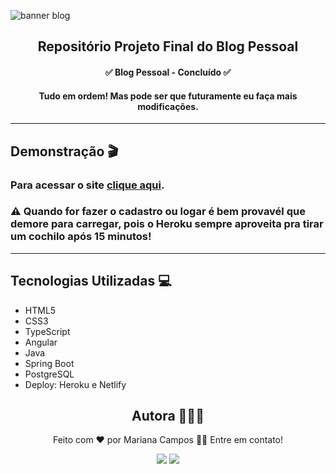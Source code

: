 ![banner blog](https://i.imgur.com/N69z6KK.png)

<h2 align="center">Repositório Projeto Final do Blog Pessoal</h2>

<h4 align="center"> ✅ Blog Pessoal - Concluído ✅ </h4>
<h4 align="center"> Tudo em ordem! Mas pode ser que futuramente eu faça mais modificações.</h4>

----

## Demonstração 🎬 
### Para acessar o site [clique aqui](blog-cplus.netlify.app/#/login).
### ⚠ Quando for fazer o cadastro ou logar é bem provavél que **demore para carregar**, pois o Heroku sempre aproveita pra tirar um cochilo após 15 minutos!

---

## Tecnologias Utilizadas 💻
- HTML5
- CSS3
- TypeScript
- Angular
- Java
- Spring Boot
- PostgreSQL
- Deploy: Heroku e Netlify

<div align="center">
<h2>Autora 👩🏻‍💻</h2>
<p>Feito com ❤️ por Mariana Campos 👋🏽 Entre em contato!</p>
<a href="https://www.linkedin.com/in/mariana-campos-br/" target="_blank"><img src="https://img.shields.io/badge/LinkedIn-4FBDC8?style=flat&logo=LinkedIn&logoColor=white&link=https://www.linkedin.com/in/mariana-campos-br/"></a> <a href="mailto:marianacristinadecampos@gmail.com" target="_blank"><img src="https://img.shields.io/badge/Email-E346B9?style=flat&logo=Gmail&logoColor=white&link=mailto:marianacristinadecampos@gmail.com"></a>
</div>
